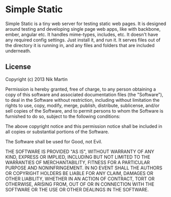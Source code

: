 Simple Static
==============
Simple Static is a tiny web server for testing static web pages. It is designed around testing and 
developing single page web apps, like with backbone, ember, angular etc. It handles mime-types, 
includes, etc.  It doesn't have any required config settings.  Just install it, and run it. It 
serves files out of the directory it is running in, and any files and folders that are included 
underneath.

License
--------
Copyright (c) 2013 Nik Martin

Permission is hereby granted, free of charge, to any person obtaining a copy of this software and associated documentation files (the "Software"), to deal in the Software without restriction, including without limitation the rights to use, copy, modify, merge, publish, distribute, sublicense, and/or sell copies of the Software, and to permit persons to whom the Software is furnished to do so, subject to the following conditions:

The above copyright notice and this permission notice shall be included in all copies or substantial portions of the Software.

The Software shall be used for Good, not Evil.

THE SOFTWARE IS PROVIDED "AS IS", WITHOUT WARRANTY OF ANY KIND, EXPRESS OR IMPLIED, INCLUDING BUT NOT LIMITED TO THE WARRANTIES OF MERCHANTABILITY, FITNESS FOR A PARTICULAR PURPOSE AND NONINFRINGEMENT. IN NO EVENT SHALL THE AUTHORS OR COPYRIGHT HOLDERS BE LIABLE FOR ANY CLAIM, DAMAGES OR OTHER LIABILITY, WHETHER IN AN ACTION OF CONTRACT, TORT OR OTHERWISE, ARISING FROM, OUT OF OR IN CONNECTION WITH THE SOFTWARE OR THE USE OR OTHER DEALINGS IN THE SOFTWARE.

